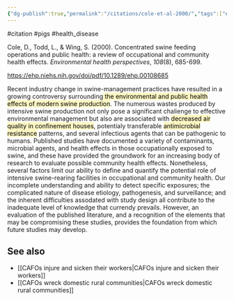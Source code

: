 ```yaml
---
{"dg-publish":true,"permalink":"/citations/cole-et-al-2000/","tags":["#citation","#pigs","#health_disease"],"created":"2025-10-23T17:42:45.863+01:00","updated":"2025-10-23T18:06:08.908+01:00"}
---
```


#citation #pigs #health_disease 

Cole, D., Todd, L., & Wing, S. (2000). Concentrated swine feeding operations and public health: a review of occupational and community health effects. _Environmental health perspectives_, _108_(8), 685-699.

https://ehp.niehs.nih.gov/doi/pdf/10.1289/ehp.00108685

Recent industry change in swine-management practices have resulted in a growing controversy surrounding<mark style="background: #FFF3A3A6;"> the environmental and public health effects of modern swine production</mark>. The numerous wastes produced by intensive swine production not only pose a significant chalienge to effective environmental management but also are associated with <mark style="background: #FFF3A3A6;">decreased air quality in confinement houses</mark>, potentialy transferable <mark style="background: #FFF3A3A6;">antimicrobial resistance</mark> patterns, and several infectious agents that can be pathogenic to humans. Published studies have documented a variety of contaminants, microbial agents, and health effects in those occupationally exposed to swine, and these
have provided the groundwork for an increasing body of research to evaluate possible community health effects. Nonetheless, several factors limit our ability to define and quantify the potential role of intensive swine-rearing facilities in occupational and community health. Our incomplete understanding and ability to detect specific exposures; the complicated nature of disease etiology, pathogenesis, and surveillance; and the inherent difficulties assodated with study design all contribute to the inadequate level of knowledge that currendy prevails. However, an evaluation of the published literature, and a recognition of the elements that may be compromising these studies, provides the foundation from which future studies may develop. 

## See also
- [[CAFOs injure and sicken their workers\|CAFOs injure and sicken their workers]]
-  [[CAFOs wreck domestic rural communities\|CAFOs wreck domestic rural communities]]